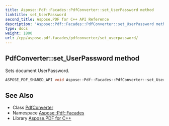 ```yaml
---
title: Aspose::Pdf::Facades::PdfConverter::set_UserPassword method
linktitle: set_UserPassword
second_title: Aspose.PDF for C++ API Reference
description: 'Aspose::Pdf::Facades::PdfConverter::set_UserPassword method. Sets document UserPassword in C++.'
type: docs
weight: 1800
url: /cpp/aspose.pdf.facades/pdfconverter/set_userpassword/
---
```

## PdfConverter::set_UserPassword method


Sets document UserPassword.

```cpp
ASPOSE_PDF_SHARED_API void Aspose::Pdf::Facades::PdfConverter::set_UserPassword(System::String value)
```

## See Also

* Class [PdfConverter](../)
* Namespace [Aspose::Pdf::Facades](../../)
* Library [Aspose.PDF for C++](../../../)
